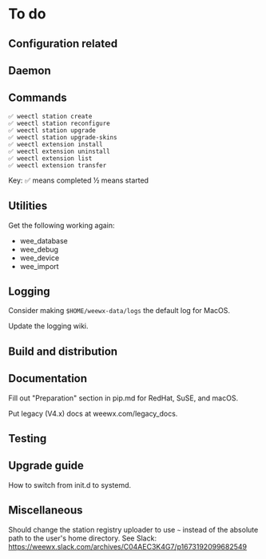 # To do


## Configuration related


## Daemon


## Commands
```
✅ weectl station create
✅ weectl station reconfigure
✅ weectl station upgrade
✅ weectl station upgrade-skins
✅ weectl extension install
✅ weectl extension uninstall
✅ weectl extension list
✅ weectl extension transfer
```
Key: 
✅ means completed
½ means started

## Utilities

Get the following working again:

- wee_database
- wee_debug
- wee_device
- wee_import

## Logging

Consider making `$HOME/weewx-data/logs` the default log for MacOS.

Update the logging wiki.


## Build and distribution


## Documentation

Fill out "Preparation" section in pip.md for RedHat, SuSE, and macOS.

Put legacy (V4.x) docs at weewx.com/legacy_docs.


## Testing


## Upgrade guide

How to switch from init.d to systemd.


## Miscellaneous

Should change the station registry uploader to use `~` instead of the absolute path to the user's
home directory. See Slack: https://weewx.slack.com/archives/C04AEC3K4G7/p1673192099682549